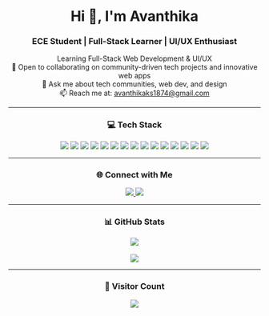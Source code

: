 <h1 align="center">Hi 👋, I'm Avanthika</h1>
<h3 align="center">ECE Student | Full-Stack Learner | UI/UX Enthusiast</h3>

<p align="center">
   Learning Full-Stack Web Development & UI/UX <br>
  🤝 Open to collaborating on community-driven tech projects and innovative web apps <br>
  💬 Ask me about tech communities, web dev, and design <br>
  📫 Reach me at: <a href="mailto:avanthikaks1874@gmail.com">avanthikaks1874@gmail.com</a>
</p>

---

<h3 align="center">💻 Tech Stack</h3>

<p align="center">
  <!-- Web & Frontend -->
  <img src="https://img.shields.io/badge/HTML5-E34F26?style=for-the-badge&logo=html5&logoColor=white" />
  <img src="https://img.shields.io/badge/CSS3-1572B6?style=for-the-badge&logo=css3&logoColor=white" />
  <img src="https://img.shields.io/badge/TailwindCSS-06B6D4?style=for-the-badge&logo=tailwindcss&logoColor=white" />
  <img src="https://img.shields.io/badge/JavaScript-F7DF1E?style=for-the-badge&logo=javascript&logoColor=black" />
  <img src="https://img.shields.io/badge/React-20232A?style=for-the-badge&logo=react&logoColor=61DAFB" />

  <!-- Programming Languages -->
  <img src="https://img.shields.io/badge/Python-3776AB?style=for-the-badge&logo=python&logoColor=white" />
  <img src="https://img.shields.io/badge/C-00599C?style=for-the-badge&logo=c&logoColor=white" />
  <img src="https://img.shields.io/badge/C++-00599C?style=for-the-badge&logo=c%2B%2B&logoColor=white" />

  <!-- Backend / Tools -->
  <img src="https://img.shields.io/badge/JSON-000000?style=for-the-badge&logo=json&logoColor=white" />
  <img src="https://img.shields.io/badge/Git-F05032?style=for-the-badge&logo=git&logoColor=white" />
  <img src="https://img.shields.io/badge/GitHub-181717?style=for-the-badge&logo=github&logoColor=white" />
  <img src="https://img.shields.io/badge/GROQ-black?style=for-the-badge&logo=data&logoColor=white" />
  <img src="https://img.shields.io/badge/Gradio-FF6F00?style=for-the-badge&logo=python&logoColor=white" />

  <!-- Design -->
  <img src="https://img.shields.io/badge/Figma-F24E1E?style=for-the-badge&logo=figma&logoColor=white" />
  <img src="https://img.shields.io/badge/Canva-00C4CC?style=for-the-badge&logo=canva&logoColor=white" />
</p>

---

<h3 align="center">🌐 Connect with Me</h3>

<p align="center">
  <a href="https://www.linkedin.com/in/avanthika-k-s-1643a0281/" target="_blank">
    <img src="https://img.shields.io/badge/LinkedIn-0A66C2?style=for-the-badge&logo=linkedin&logoColor=white" />
  </a>
  <a href="mailto:avanthikaks1874@gmail.com">
    <img src="https://img.shields.io/badge/Gmail-D14836?style=for-the-badge&logo=gmail&logoColor=white" />
  </a>
</p>

---

<h3 align="center">📊 GitHub Stats</h3>

<p align="center">
  <img src="https://github-readme-stats.vercel.app/api?username=AVA-NTHIKA14&show_icons=true&theme=radical" />
  <br/><br/>
  <img src="https://github-readme-stats.vercel.app/api/top-langs/?username=AVA-NTHIKA14&layout=compact&theme=radical" />
</p>

---

<h3 align="center">👣 Visitor Count</h3>

<p align="center">
  <img src="https://profile-counter.glitch.me/avanthika14/count.svg" />
</p>

